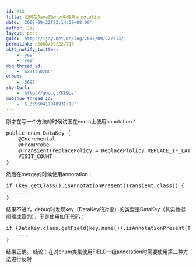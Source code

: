 ```yaml
---
id: 713
title: 如何在Java的enum中使用annotation
date: '2008-09-22T23:14:59+08:00'
author: Jay
layout: post
guid: 'http://ijay.net.cn/log/2008/09/22/713/'
permalink: /2008/09/22/713
aktt_notify_twitter:
    - 'yes'
    - 'yes'
dsq_thread_id:
    - '4271360286'
views:
    - '3695'
shorturl:
    - 'http://goo.gl/Kk9Us'
duoshuo_thread_id:
    - '6.3356041704893E+18'
---
```


刚才在写一个方法的时候试图在enum上使用annotation：
<pre lang="java">
public enum DataKey {
    @Incremental
    @FromProbe
    @Transient(replacePolicy = ReplacePlolicy.REPLACE_IF_LATER_THAN)
    VISIT_COUNT
}
</pre>
然后在merge的时候使用annotation：
<pre lang="java">if (key.getClass().isAnnotationPresent(Transient.class)) {
    ...
}</pre>
结果不进if，debug时发现key（DataKey的对象）的类型是DataKey（其实也挺顺理成章的），于是使用如下代码：
<pre lang="java">if (DataKey.class.getField(key.name()).isAnnotationPresent(Transient.class)) {
    ...
}</pre>
结果正确。
结论：在对enum类型使用FIELD一级annotation时需要使用第二种方法进行反射